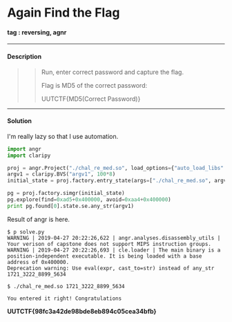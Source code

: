 # **Again Find the Flag**

#### tag : reversing, agnr

-----------------------------------------------

#### Description

>> Run, enter correct password and capture the flag.
>>
>> Flag is MD5 of the correct password:
>>
>> UUTCTF{MD5(Correct Password)}

-----------------------------------------------

#### Solution

I'm really lazy so that I use automation.

```python
import angr
import claripy

proj = angr.Project("./chal_re_med.so", load_options={"auto_load_libs":False})
argv1 = claripy.BVS("argv1", 100*8)
initial_state = proj.factory.entry_state(args=["./chal_re_med.so", argv1])

pg = proj.factory.simgr(initial_state)
pg.explore(find=0xad5+0x400000, avoid=0xaa4+0x400000)
print pg.found[0].state.se.any_str(argv1)
```

Result of angr is here.

~~~
$ p solve.py 
WARNING | 2019-04-27 20:22:26,622 | angr.analyses.disassembly_utils | Your verison of capstone does not support MIPS instruction groups.
WARNING | 2019-04-27 20:22:26,693 | cle.loader | The main binary is a position-independent executable. It is being loaded with a base address of 0x400000.
Deprecation warning: Use eval(expr, cast_to=str) instead of any_str
1721_3222_8899_5634
~~~

~~~
$ ./chal_re_med.so 1721_3222_8899_5634

You entered it right! Congratulations
~~~

**UUTCTF{98fc3a42de98bde8eb894c05cea34bfb}**

